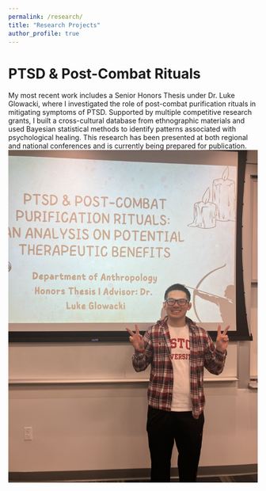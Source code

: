 ```yaml
---
permalink: /research/
title: "Research Projects"
author_profile: true
---
```


PTSD & Post-Combat Rituals
======
My most recent work includes a Senior Honors Thesis under Dr. Luke Glowacki, where I investigated the role of post-combat purification rituals in mitigating symptoms of PTSD. Supported by multiple competitive research grants, I built a cross-cultural database from ethnographic materials and used Bayesian statistical methods to identify patterns associated with psychological healing. This research has been presented at both regional and national conferences and is currently being prepared for publication.
![Thesis Defense](images/IMG_8771.JPG)

